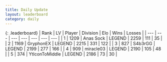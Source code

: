 ```yaml
---
title: Daily Update
layout: leaderboard
category: daily
---
```


{: .leaderboard}
| Rank | LV | Player | Division | Elo | Wins | Losses |
| --- | --- | --- | --- | --- | --- | --- |
| <span data-change="0">1</span> | 1209 | <span title="ID: 203132">Anas Sock</span> | LEGEND | <span data-change="0">2259</span> | <span data-change="0">111</span> | <span data-change="0">35</span> |
| <span data-change="0">2</span> | 1169 | <span title="ID: 315148">GryphonEX</span> | LEGEND | <span data-change="-4">2215</span> | <span data-change="37">331</span> | <span data-change="11">122</span> |
| <span data-change="13">3</span> | 827 | <span title="ID: 166888">S4b3rGG</span> | LEGEND | <span data-change="81">2199</span> | <span data-change="12">277</span> | <span data-change="2">166</span> |
| <span data-change="0">4</span> | 909 | <span title="ID: 416373">miracle03</span> | LEGEND | <span data-change="8">2190</span> | <span data-change="1">105</span> | <span data-change="0">48</span> |
| <span data-change="7">5</span> | 374 | <span title="ID: 108623">YtIconToMiddle</span> | LEGEND | <span data-change="31">2186</span> | <span data-change="8">73</span> | <span data-change="2">30</span> |